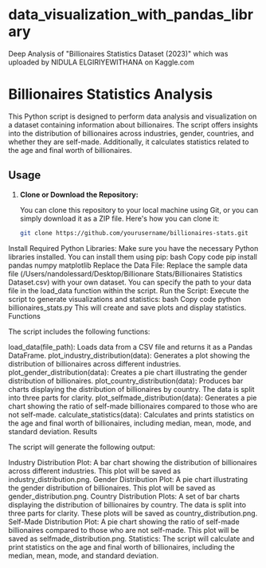 # data_visualization_with_pandas_library
Deep Analysis of "Billionaires Statistics Dataset (2023)" which was uploaded by NIDULA ELGIRIYEWITHANA on Kaggle.com
# Billionaires Statistics Analysis

This Python script is designed to perform data analysis and visualization on a dataset containing information about billionaires. The script offers insights into the distribution of billionaires across industries, gender, countries, and whether they are self-made. Additionally, it calculates statistics related to the age and final worth of billionaires.

## Usage

1. **Clone or Download the Repository:**

   You can clone this repository to your local machine using Git, or you can simply download it as a ZIP file. Here's how you can clone it:

   ```bash
   git clone https://github.com/yourusername/billionaires-stats.git
Install Required Python Libraries:
Make sure you have the necessary Python libraries installed. You can install them using pip:
bash
Copy code
pip install pandas numpy matplotlib
Replace the Data File:
Replace the sample data file (/Users/nandolessard/Desktop/Billionare Stats/Billionaires Statistics Dataset.csv) with your own dataset. You can specify the path to your data file in the load_data function within the script.
Run the Script:
Execute the script to generate visualizations and statistics:
bash
Copy code
python billionaires_stats.py
This will create and save plots and display statistics.
Functions

The script includes the following functions:

load_data(file_path): Loads data from a CSV file and returns it as a Pandas DataFrame.
plot_industry_distribution(data): Generates a plot showing the distribution of billionaires across different industries.
plot_gender_distribution(data): Creates a pie chart illustrating the gender distribution of billionaires.
plot_country_distribution(data): Produces bar charts displaying the distribution of billionaires by country. The data is split into three parts for clarity.
plot_selfmade_distribution(data): Generates a pie chart showing the ratio of self-made billionaires compared to those who are not self-made.
calculate_statistics(data): Calculates and prints statistics on the age and final worth of billionaires, including median, mean, mode, and standard deviation.
Results

The script will generate the following output:

Industry Distribution Plot: A bar chart showing the distribution of billionaires across different industries. This plot will be saved as industry_distribution.png.
Gender Distribution Plot: A pie chart illustrating the gender distribution of billionaires. This plot will be saved as gender_distribution.png.
Country Distribution Plots: A set of bar charts displaying the distribution of billionaires by country. The data is split into three parts for clarity. These plots will be saved as country_distribution.png.
Self-Made Distribution Plot: A pie chart showing the ratio of self-made billionaires compared to those who are not self-made. This plot will be saved as selfmade_distribution.png.
Statistics: The script will calculate and print statistics on the age and final worth of billionaires, including the median, mean, mode, and standard deviation.
